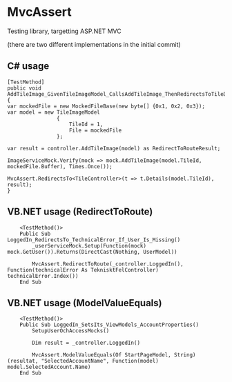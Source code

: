 MvcAssert
=========

Testing library, targetting ASP.NET MVC

(there are two different implementations in the initial commit)

C# usage 
-
	[TestMethod]
	public void AddTileImage_GivenTileImageModel_CallsAddTileImage_ThenRedirectsToTileDetails()
	{
    var mockedFile = new MockedFileBase(new byte[] {0x1, 0x2, 0x3});
    var model = new TileImageModel
                    {
                        TileId = 1,
                        File = mockedFile
                    };
 
    var result = controller.AddTileImage(model) as RedirectToRouteResult;
 
    ImageServiceMock.Verify(mock => mock.AddTileImage(model.TileId, mockedFile.Buffer), Times.Once());
 
    MvcAssert.RedirectsTo<TileController>(t => t.Details(model.TileId), result);
	}
	
VB.NET usage (RedirectToRoute)
-
		<TestMethod()>
		Public Sub LoggedIn_RedirectsTo_TechnicalError_If_User_Is_Missing()
			_userServiceMock.Setup(Function(mock) mock.GetUser()).Returns(DirectCast(Nothing, UserModel))

			MvcAssert.RedirectToRoute(_controller.LoggedIn(), Function(technicalError As TeknisktFelController) technicalError.Index())
		End Sub

VB.NET usage (ModelValueEquals)
-
		<TestMethod()>
		Public Sub LoggedIn_SetsIts_ViewModels_AccountProperties()
			SetupUserOchAccessMocks()

			Dim result = _controller.LoggedIn()

			MvcAssert.ModelValueEquals(Of StartPageModel, String)(resultat, "SelectedAccountName", Function(model) model.SelectedAccount.Name)
		End Sub
